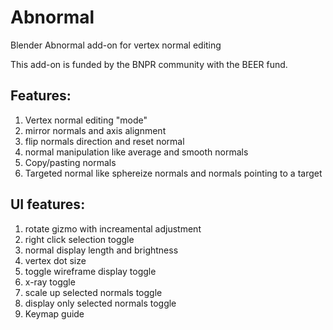 # Abnormal
Blender Abnormal add-on for vertex normal editing

This add-on is funded by the BNPR community with the BEER fund.

## Features:
1. Vertex normal editing "mode"
2. mirror normals and axis alignment
3. flip normals direction and reset normal
4. normal manipulation like average and smooth normals
5. Copy/pasting normals
6. Targeted normal like sphereize normals and normals pointing to a target

## UI features:
1. rotate gizmo with increamental adjustment
2. right click selection toggle
3. normal display length and brightness
4. vertex dot size
5. toggle wireframe display toggle
6. x-ray toggle
7. scale up selected normals toggle
8. display only selected normals toggle
9. Keymap guide
